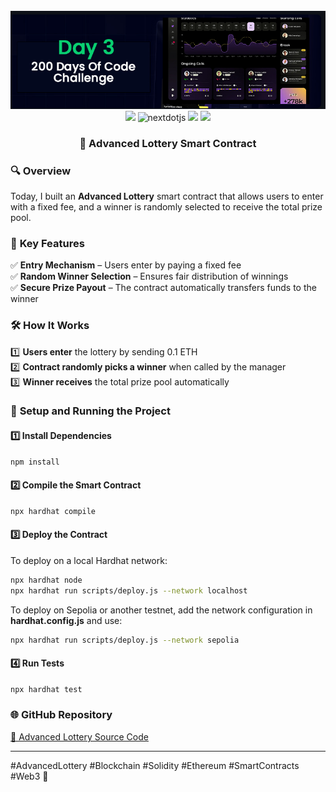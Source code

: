 <div align="center">
  <br />
      <img src="https://github.com/iamjohncaleb/200-Days-Of-Code-Challenge/blob/main/Thumbnails/Day%203.jpg" alt="Project Banner">

  <div>
    <img src="https://img.shields.io/badge/solidity-363636?style=for-the-badge&logo=solidity&logoColor=white" />
    <img src="https://img.shields.io/badge/-Next_JS-black?style=for-the-badge&logoColor=white&logo=nextdotjs&color=000000" alt="nextdotjs" />
    <img src="https://img.shields.io/badge/web3.js-F16822?style=for-the-badge&logo=web3dotjs&logoColor=white" />
    <img src="https://img.shields.io/badge/hardhat-F3BA2F?style=for-the-badge&logo=ethereum&logoColor=black" />
  </div>

  <h3 align="center">📅 Advanced Lottery Smart Contract</h3>
</div>

### 🔍 **Overview**
Today, I built an **Advanced Lottery** smart contract that allows users to enter with a fixed fee, and a winner is randomly selected to receive the total prize pool.

### 📜 **Key Features**
✅ **Entry Mechanism** – Users enter by paying a fixed fee  
✅ **Random Winner Selection** – Ensures fair distribution of winnings  
✅ **Secure Prize Payout** – The contract automatically transfers funds to the winner  

### 🛠️ **How It Works**
1️⃣ **Users enter** the lottery by sending 0.1 ETH  
2️⃣ **Contract randomly picks a winner** when called by the manager  
3️⃣ **Winner receives** the total prize pool automatically  

### 🚀 **Setup and Running the Project**
#### **1️⃣ Install Dependencies**
```sh
npm install
```

#### **2️⃣ Compile the Smart Contract**
```sh
npx hardhat compile
```

#### **3️⃣ Deploy the Contract**
To deploy on a local Hardhat network:
```sh
npx hardhat node  
npx hardhat run scripts/deploy.js --network localhost
```
To deploy on Sepolia or another testnet, add the network configuration in **hardhat.config.js** and use:
```sh
npx hardhat run scripts/deploy.js --network sepolia
```

#### **4️⃣ Run Tests**
```sh
npx hardhat test
```

### 🌐 **GitHub Repository**
[🔗 Advanced Lottery Source Code](https://github.com/your-repository-link)

---
#AdvancedLottery #Blockchain #Solidity #Ethereum #SmartContracts #Web3 🚀
